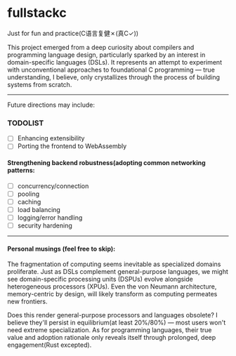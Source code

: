 # fullstackc
Just for fun and practice(C语言复健✗(真C✓))

This project emerged from a deep curiosity about compilers and programming language design, particularly sparked by an interest in domain-specific languages (DSLs). It represents an attempt to experiment with unconventional approaches to foundational C programming — true understanding, I believe, only crystallizes through the process of building systems from scratch.

---
Future directions may include:

### TODOLIST
- [ ] Enhancing extensibility
- [ ] Porting the frontend to WebAssembly
      
#### Strengthening backend robustness(adopting common networking patterns:
- [ ] concurrency/connection
- [ ] pooling
- [ ] caching
- [ ] load balancing
- [ ] logging/error handling
- [ ] security hardening

---
#### Personal musings (feel free to skip):
The fragmentation of computing seems inevitable as specialized domains proliferate. Just as DSLs complement general-purpose languages, we might see domain-specific processing units (DSPUs) evolve alongside heterogeneous processors (XPUs). Even the von Neumann architecture, memory-centric by design, will likely transform as computing permeates new frontiers.

Does this render general-purpose processors and languages obsolete? I believe they'll persist in equilibrium(at least 20%/80%) — most users won't need extreme specialization. As for programming languages, their true value and adoption rationale  only reveals itself through prolonged, deep engagement(Rust excepted).

